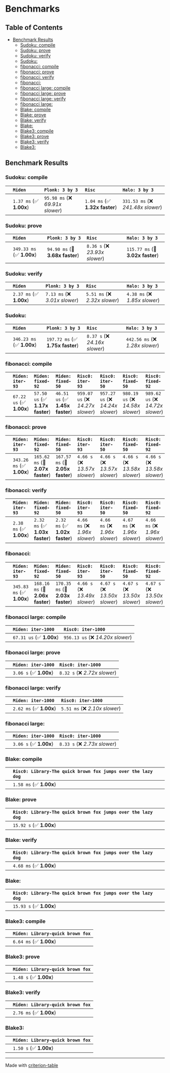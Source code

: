 # Benchmarks

## Table of Contents

- [Benchmark Results](#benchmark-results)
    - [Sudoku: compile](#sudoku:-compile)
    - [Sudoku: prove](#sudoku:-prove)
    - [Sudoku: verify](#sudoku:-verify)
    - [Sudoku:](#sudoku:)
    - [fibonacci: compile](#fibonacci:-compile)
    - [fibonacci: prove](#fibonacci:-prove)
    - [fibonacci: verify](#fibonacci:-verify)
    - [fibonacci:](#fibonacci:)
    - [fibonacci large: compile](#fibonacci-large:-compile)
    - [fibonacci large: prove](#fibonacci-large:-prove)
    - [fibonacci large: verify](#fibonacci-large:-verify)
    - [fibonacci large:](#fibonacci-large:)
    - [Blake: compile](#blake:-compile)
    - [Blake: prove](#blake:-prove)
    - [Blake: verify](#blake:-verify)
    - [Blake:](#blake:)
    - [Blake3: compile](#blake3:-compile)
    - [Blake3: prove](#blake3:-prove)
    - [Blake3: verify](#blake3:-verify)
    - [Blake3:](#blake3:)

## Benchmark Results

### Sudoku: compile

|        | `Miden`                 | `Plonk: 3 by 3`                  | `Risc`                         | `Halo: 3 by 3`                      |
|:-------|:------------------------|:---------------------------------|:-------------------------------|:----------------------------------- |
|        | `1.37 ms` (✅ **1.00x**) | `95.98 ms` (❌ *69.91x slower*)   | `1.04 ms` (✅ **1.32x faster**) | `331.53 ms` (❌ *241.48x slower*)    |

### Sudoku: prove

|        | `Miden`                   | `Plonk: 3 by 3`                 | `Risc`                         | `Halo: 3 by 3`                    |
|:-------|:--------------------------|:--------------------------------|:-------------------------------|:--------------------------------- |
|        | `349.33 ms` (✅ **1.00x**) | `94.90 ms` (🚀 **3.68x faster**) | `8.36 s` (❌ *23.93x slower*)   | `115.77 ms` (🚀 **3.02x faster**)  |

### Sudoku: verify

|        | `Miden`                 | `Plonk: 3 by 3`                | `Risc`                         | `Halo: 3 by 3`                  |
|:-------|:------------------------|:-------------------------------|:-------------------------------|:------------------------------- |
|        | `2.37 ms` (✅ **1.00x**) | `7.13 ms` (❌ *3.01x slower*)   | `5.51 ms` (❌ *2.32x slower*)   | `4.38 ms` (❌ *1.85x slower*)    |

### Sudoku:

|        | `Miden`                   | `Plonk: 3 by 3`                  | `Risc`                         | `Halo: 3 by 3`                    |
|:-------|:--------------------------|:---------------------------------|:-------------------------------|:--------------------------------- |
|        | `346.23 ms` (✅ **1.00x**) | `197.72 ms` (✅ **1.75x faster**) | `8.37 s` (❌ *24.16x slower*)   | `442.56 ms` (❌ *1.28x slower*)    |

### fibonacci: compile

|        | `Miden: iter-93`          | `Miden: fixed-92`               | `Miden: fixed-50`               | `Risc0: iter-93`                  | `Risc0: iter-50`                  | `Risc0: fixed-50`                 | `Risc0: fixed-92`                  |
|:-------|:--------------------------|:--------------------------------|:--------------------------------|:----------------------------------|:----------------------------------|:----------------------------------|:---------------------------------- |
|        | `67.22 us` (✅ **1.00x**)  | `57.50 us` (✅ **1.17x faster**) | `46.51 us` (✅ **1.45x faster**) | `959.07 us` (❌ *14.27x slower*)   | `957.27 us` (❌ *14.24x slower*)   | `980.19 us` (❌ *14.58x slower*)   | `989.62 us` (❌ *14.72x slower*)    |

### fibonacci: prove

|        | `Miden: iter-93`          | `Miden: fixed-92`                | `Miden: fixed-50`                | `Risc0: iter-93`               | `Risc0: iter-50`               | `Risc0: fixed-50`              | `Risc0: fixed-92`               |
|:-------|:--------------------------|:---------------------------------|:---------------------------------|:-------------------------------|:-------------------------------|:-------------------------------|:------------------------------- |
|        | `343.26 ms` (✅ **1.00x**) | `165.62 ms` (🚀 **2.07x faster**) | `167.57 ms` (🚀 **2.05x faster**) | `4.66 s` (❌ *13.57x slower*)   | `4.66 s` (❌ *13.57x slower*)   | `4.66 s` (❌ *13.58x slower*)   | `4.66 s` (❌ *13.58x slower*)    |

### fibonacci: verify

|        | `Miden: iter-93`          | `Miden: fixed-92`              | `Miden: fixed-50`              | `Risc0: iter-93`               | `Risc0: iter-50`               | `Risc0: fixed-50`              | `Risc0: fixed-92`               |
|:-------|:--------------------------|:-------------------------------|:-------------------------------|:-------------------------------|:-------------------------------|:-------------------------------|:------------------------------- |
|        | `2.38 ms` (✅ **1.00x**)   | `2.32 ms` (✅ **1.03x faster**) | `2.32 ms` (✅ **1.02x faster**) | `4.66 ms` (❌ *1.96x slower*)   | `4.66 ms` (❌ *1.96x slower*)   | `4.67 ms` (❌ *1.96x slower*)   | `4.66 ms` (❌ *1.96x slower*)    |

### fibonacci:

|        | `Miden: iter-93`          | `Miden: fixed-92`                | `Miden: fixed-50`                | `Risc0: iter-93`               | `Risc0: iter-50`               | `Risc0: fixed-50`              | `Risc0: fixed-92`               |
|:-------|:--------------------------|:---------------------------------|:---------------------------------|:-------------------------------|:-------------------------------|:-------------------------------|:------------------------------- |
|        | `345.83 ms` (✅ **1.00x**) | `168.16 ms` (🚀 **2.06x faster**) | `170.35 ms` (🚀 **2.03x faster**) | `4.66 s` (❌ *13.49x slower*)   | `4.67 s` (❌ *13.50x slower*)   | `4.67 s` (❌ *13.50x slower*)   | `4.67 s` (❌ *13.50x slower*)    |

### fibonacci large: compile

|        | `Miden: iter-1000`          | `Risc0: iter-1000`                 |
|:-------|:----------------------------|:---------------------------------- |
|        | `67.31 us` (✅ **1.00x**)    | `956.13 us` (❌ *14.20x slower*)    |

### fibonacci large: prove

|        | `Miden: iter-1000`          | `Risc0: iter-1000`             |
|:-------|:----------------------------|:------------------------------ |
|        | `3.06 s` (✅ **1.00x**)      | `8.32 s` (❌ *2.72x slower*)    |

### fibonacci large: verify

|        | `Miden: iter-1000`          | `Risc0: iter-1000`              |
|:-------|:----------------------------|:------------------------------- |
|        | `2.62 ms` (✅ **1.00x**)     | `5.51 ms` (❌ *2.10x slower*)    |

### fibonacci large:

|        | `Miden: iter-1000`          | `Risc0: iter-1000`             |
|:-------|:----------------------------|:------------------------------ |
|        | `3.06 s` (✅ **1.00x**)      | `8.33 s` (❌ *2.73x slower*)    |

### Blake: compile

|        | `Risc0: Library-The quick brown fox jumps over the lazy dog`           |
|:-------|:---------------------------------------------------------------------- |
|        | `1.58 ms` (✅ **1.00x**)                                                |

### Blake: prove

|        | `Risc0: Library-The quick brown fox jumps over the lazy dog`           |
|:-------|:---------------------------------------------------------------------- |
|        | `15.92 s` (✅ **1.00x**)                                                |

### Blake: verify

|        | `Risc0: Library-The quick brown fox jumps over the lazy dog`           |
|:-------|:---------------------------------------------------------------------- |
|        | `4.68 ms` (✅ **1.00x**)                                                |

### Blake:

|        | `Risc0: Library-The quick brown fox jumps over the lazy dog`           |
|:-------|:---------------------------------------------------------------------- |
|        | `15.93 s` (✅ **1.00x**)                                                |

### Blake3: compile

|        | `Miden: Library-quick brown fox`           |
|:-------|:------------------------------------------ |
|        | `6.64 ms` (✅ **1.00x**)                    |

### Blake3: prove

|        | `Miden: Library-quick brown fox`           |
|:-------|:------------------------------------------ |
|        | `1.48 s` (✅ **1.00x**)                     |

### Blake3: verify

|        | `Miden: Library-quick brown fox`           |
|:-------|:------------------------------------------ |
|        | `2.76 ms` (✅ **1.00x**)                    |

### Blake3:

|        | `Miden: Library-quick brown fox`           |
|:-------|:------------------------------------------ |
|        | `1.50 s` (✅ **1.00x**)                     |

---
Made with [criterion-table](https://github.com/nu11ptr/criterion-table)

